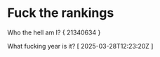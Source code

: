 # Fuck the rankings

Who the hell am I?
{ 21340634 }

What fucking year is it?
[ 2025-03-28T12:23:20Z ]

